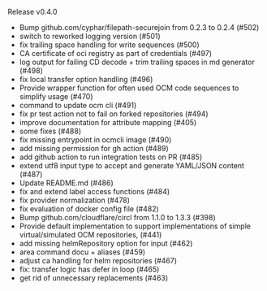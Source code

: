 Release v0.4.0

- Bump github.com/cyphar/filepath-securejoin from 0.2.3 to 0.2.4 (#502)
- switch to reworked logging version (#501)
- fix trailing space handling for write sequences (#500)
- CA certificate of oci registry as part of credentials (#497)
- log output for failing CD decode + trim trailing spaces in md generator (#498)
- fix local transfer option handling (#496)
- Provide wrapper function for often used OCM code sequences to simplify usage (#470)
- command to update ocm cli (#491)
- fix pr test action not to fail on forked repositories (#494)
- improve documentation for attribute mapping (#405)
- some fixes (#488)
- fix missing entrypoint in ocmcli image (#490)
- add missing permission for gh action (#489)
- add github action to run integration tests on PR (#485)
- extend utf8 input type to accept and generate YAML/JSON content (#487)
- Update README.md (#486)
- fix and extend label access functions (#484)
- fix provider normalization (#478)
- fix evaluation of docker config file (#482)
- Bump github.com/cloudflare/circl from 1.1.0 to 1.3.3 (#398)
- Provide default implementation to support implementations of simple virtual/simulated OCM repositories, (#441)
- add missing helmRepository option for input (#462)
- area command docu + aliases (#459)
- adjust ca handling for helm repositories (#467)
- fix: transfer logic has defer in loop (#465)
- get rid of unnecessary replacements (#463)

